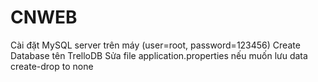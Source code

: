 # CNWEB
Cài đặt MySQL server trên máy (user=root, password=123456)
Create Database tên TrelloDB
Sửa file application.properties nếu muốn lưu data create-drop to none
